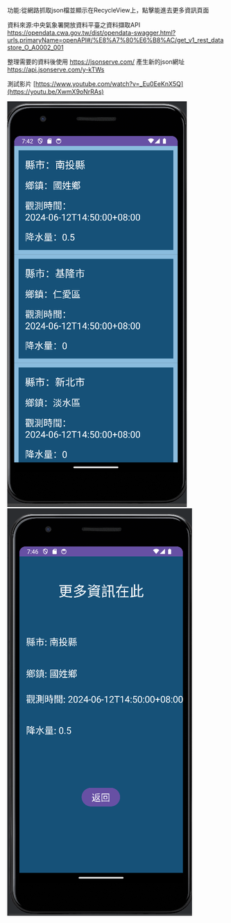 功能:從網路抓取json檔並顯示在RecycleView上，點擊能進去更多資訊頁面

資料來源:中央氣象署開放資料平臺之資料擷取API https://opendata.cwa.gov.tw/dist/opendata-swagger.html?urls.primaryName=openAPI#/%E8%A7%80%E6%B8%AC/get_v1_rest_datastore_O_A0002_001

整理需要的資料後使用 https://jsonserve.com/ 產生新的json網址  https://api.jsonserve.com/y-kTWs

測試影片 [https://www.youtube.com/watch?v=_Eu0EeKnX5Q](https://youtu.be/XwmX9oNrRAs)


![image](https://github.com/111B15077/final_json2/blob/main/%E9%A1%AF%E7%A4%BA%E5%9C%96%E7%89%871.png)
![image](https://github.com/111B15077/final_json2/blob/main/%E9%A1%AF%E7%A4%BA%E5%9C%96%E7%89%872.png)

